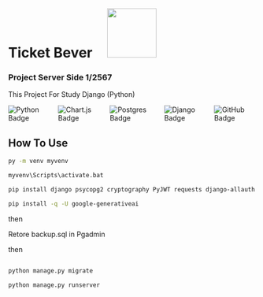 # Ticket Bever<img width="100" src="https://media.giphy.com/media/35AYdP2eGwNjqvnuXX/giphy-downsized.gif" style="margin-left: 30px;" />

### Project Server Side 1/2567

This Project For Study Django (Python) 

<div style="display: flex; gap: 15px;">
    <img src="https://img.shields.io/badge/python-3670A0?style=for-the-badge&logo=python&logoColor=ffdd54" alt="Python Badge">
    <img src="https://img.shields.io/badge/chart.js-F5788D.svg?style=for-the-badge&logo=chart.js&logoColor=white" alt="Chart.js Badge">
    <img src="https://img.shields.io/badge/postgres-%23316192.svg?style=for-the-badge&logo=postgresql&logoColor=white" alt="Postgres Badge">
    <img src="https://img.shields.io/badge/django-%23092E20.svg?style=for-the-badge&logo=django&logoColor=white" alt="Django Badge">
    <img src="https://img.shields.io/badge/github-%23121011.svg?style=for-the-badge&logo=github&logoColor=white" alt="GitHub Badge">
</div>


## How To Use

```sh
py -m venv myvenv

myvenv\Scripts\activate.bat

pip install django psycopg2 cryptography PyJWT requests django-allauth pillow djangorestframework python-dotenv promptpay reportlab

pip install -q -U google-generativeai

```

then 

Retore backup.sql in Pgadmin

then 

```sh

python manage.py migrate

python manage.py runserver

```
